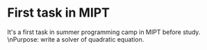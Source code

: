# First task in MIPT
It's a first task in summer programming camp in MIPT before study.
\nPurpose: write a solver of quadratic equation.
